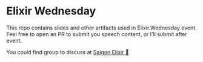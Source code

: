 # Elixir Wednesday

This repo contains slides and other artifacts used in Elixir.Wednesday event. Feel free to open an PR to submit you speech content, or I'll submit after event. 

You could find group to discuss at [Saigon Elixir 🧪](https://www.meetup.com/saigon-elixir/)
